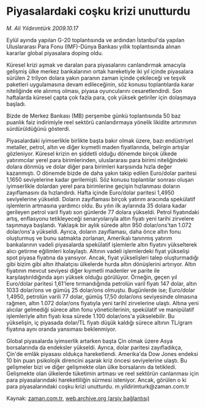 # Piyasalardaki coşku krizi unutturdu

*M. Ali Yıldırımtürk 2009.10.17*

<tr><td class="metin" colspan="2" style="padding-top: 20px; padding-left: 5px; ">Eylül ayında yapılan G-20 toplantısında ve ardından İstanbul'da yapılan Uluslararası Para Fonu (IMF)-Dünya Bankası yıllık toplantısında alınan kararlar global piyasalara doping oldu.</td></tr><tr><td class="metin" colspan="2" style="padding-top: 20px; padding-left: 5px; "><p> Küresel krizi aşmak ve daralan para piyasalarını canlandırmak amacıyla gelişmiş ülke merkez bankalarının ortak hareketiyle iki yıl içinde piyasalara sürülen 2 trilyon dolara yakın paranın zaman içinde çekileceği ve teşvik paketleri uygulamasına devam edileceğinin, söz konusu toplantılarda karar niteliğinde ele alınmış olması, piyasa oyuncularını cesaretlendirdi. Son haftalarda küresel çapta çok fazla para, çok yüksek getiriler için dolaşmaya başladı.
<p> Bizde de Merkez Bankası (MB) perşembe günkü toplantısında 50 baz puanlık faiz indirimiyle reel sektörü canlandırmaya yönelik likidite artırımının sürdürüldüğünü gösterdi.
<p> Piyasalardaki iyimserlikle birlikte başta bakır olmak üzere, bazı endüstriyel metaller, petrol, altın ve diğer kıymetli maden fiyatlarında, belirgin artışlar gözleniyor. Küresel krizin en şiddetli olduğu dönemde birçok ülkede yatırımcılar yerel para birimlerinden, uluslararası para birimi niteliğindeki dolara dönmüş ve dolar diğer para birimleri karşısında hızla değer kazanmıştı. O dönemde bizde de daha yakın takip edilen Euro/dolar paritesi 1,1650 seviyelerine kadar gerilemişti. Söz konusu toplantılar sonrası oluşan iyimserlikle dolardan yerel para birimlerine geçişin hızlanması doların zayıflamasını da hızlandırdı. Hafta içinde Euro/dolar paritesi 1,4950 seviyelerine yükseldi. Doların zayıflaması birçok yatırım aracında spekülatif işlemlerin artmasına yardımcı oldu. Bu yılın ilk aylarında 35 dolara kadar gerileyen petrol varil fiyatı son günlerde 77 dolara yükseldi. Petrol fiyatındaki artış, enflasyonu tetikleyeceği senaryolarıyla altın fiyatı yeni tarihi zirvelere taşınmaya başlandı. Yaklaşık bir aylık sürede altın 950 dolar/ons'tan 1.072 dolar/ons'a yükseldi. Ayrıca, doların zayıflaması, daha önce altın fonu oluşturmuş ve bunu satmakta zorlanan, Amerikalı tanınmış yatırım bankalarının vadeli piyasalarda spekülatif işlemlerle altın fiyatını yükselterek alıcı getirme eğilimleri kolaylaştı. Altının vadeli işlemlerdeki fiyat yükselişi spot piyasa fiyatına da yansıyor. Ancak, fiyat yükselişleri talep oluşturmadığı gibi bizim gibi altın ithalatçısı ülkelerde hurda altın dönüşlerini artırıyor. Altın fiyatının mevcut seviyesi diğer kıymetli madenler ve parite ile karşılaştırıldığında aşırı yüksek olduğu görülüyor. Örneğin, geçen yıl Euro/dolar paritesi 1,61'lere tırmandığında petrolün varil fiyatı 147 dolar, altın 1033 dolar/ons ve gümüş 25 dolar/ons olmuştu. Bugünlerde ise; Euro/dolar 1,4950, petrolün varili 77 dolar, gümüş 17,50 dolar/ons seviyesinde olmasına rağmen, altın 1.072 dolar/ons fiyatıyla yeni tarihî zirvelerine ulaştı. Altına yeni alıcılar gelmediği sürece altın fonu yöneticilerinin, spekülatif ve manipülatif işlemleriyle altın fiyatı kısa sürede 1.100 dolar/ons'a yükselebilir. Bu yükselişin, iç piyasada dolar/TL fiyatı düşük kaldığı sürece altının TL/gram fiyatına aynı oranda yansıması beklenmiyor.
<p> Global piyasalarda iyimserlik artarken başta Çin olmak üzere Asya borsalarında da endeksler yükseldi. Ayrıca, dolar paritesi zayıfladıkça, Çin'de emlâk piyasası oldukça hareketlendi. Amerika'da Dow Jones endeksi 10 bin puan psikolojik direncini aşarak kriz öncesi seviyelerine ulaştı. Bu gelişmeler bizi ve diğer gelişmekte olan ülke borsalarını da tetikledi. Gelişmekte olan ülkelerde tüketimin artması ve reel sektörün canlanması için para piyasalarındaki hareketliliğin sürmesi isteniyor. Ancak, görülen o ki para piyasalarındaki coşku krizi unutturdu. m.yildirimturk@zaman.com.tr<br/></p></p></p></p></td></tr>

Kaynak: [zaman.com.tr](http://zaman.com.tr/yazar.do?yazino=904369), [web.archive.org (arşiv bağlantısı)](http://web.archive.org/web/20091111005959/http://www.zaman.com.tr:80/yazar.do?yazino=904369)
